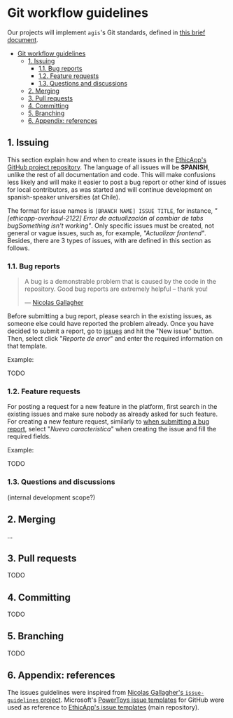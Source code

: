 # Git workflow guidelines

Our projects will implement `agis`'s Git standards, defined in [this brief document](https://github.com/agis/git-style-guide/tree/3636597136ca32412382e1885ec46adb538ec7dc#readme).

- [Git workflow guidelines](#git-workflow-guidelines)
  - [1. Issuing](#1-issuing)
    - [1.1. Bug reports](#11-bug-reports)
    - [1.2. Feature requests](#12-feature-requests)
    - [1.3. Questions and discussions](#13-questions-and-discussions)
  - [2. Merging](#2-merging)
  - [3. Pull requests](#3-pull-requests)
  - [4. Committing](#4-committing)
  - [5. Branching](#5-branching)
  - [6. Appendix: references](#6-appendix-references)

## 1. Issuing

This section explain how and when to create issues in the [EthicApp's GitHub project repository](https://github.com/EthicApp-Development/ethicapp-main). The language of all issues will be **SPANISH**, unlike the rest of all documentation and code. This will make confusions less likely and will make it easier to post a bug report or other kind of issues for local contributors, as was started and will continue development on spanish-speaker universities (at Chile).

The format for issue names is `[BRANCH NAME] ISSUE TITLE`, for instance, *"[ethicapp-overhaul-2122] Error de actualización al cambiar de tabs bugSomething isn't working"*. Only specific issues must be created, not general or vague issues, such as, for example, *"Actualizar frontend"*. Besides, there are 3 types of issues, with are defined in this section as follows.

### 1.1. Bug reports

> A bug is a demonstrable problem that is caused by the code in the repository. Good bug reports are extremely helpful – thank you!
>
> — [Nicolas Gallagher](https://github.com/necolas/issue-guidelines/blob/2f69c9092efb4bae76592ae2eccdcb045bb333ca/CONTRIBUTING.md)

Before submitting a bug report, please search in the existing issues, as someone else could have reported the problem already. Once you have decided to submit a report, go to [issues](https://github.com/EthicApp-Development/ethicapp-main/issues) and hit the "New issue" button. Then, select click "*Reporte de error*" and enter the required information on that template.

Example:

TODO <!-- TODO: include a good actual example, as a screenshot -->

### 1.2. Feature requests

For posting a request for a new feature in the platform, first search in the existing issues and make sure nobody as already asked for such feature. For creating a new feature request, similarly to [when submitting a bug report](#11-bug-reports), select "*Nueva característica*" when creating the issue and fill the required fields.

Example:

TODO <!-- TODO: include a good actual example, as a screenshot -->

### 1.3. Questions and discussions

(internal development scope?)

<!-- TODO: describe how to make a question/start a discussion, using a proper issue label -->

## 2. Merging

... <!-- TODO: tutorial of how to perform a non-fast-forward merge on vscode IDE -->

## 3. Pull requests

TODO <!-- TODO -->

## 4. Committing

TODO <!-- TODO -->

## 5. Branching

TODO <!-- TODO -->

## 6. Appendix: references

The issues guidelines were inspired from [Nicolas Gallagher's `issue-guidelines` project](https://github.com/necolas/issue-guidelines/blob/master/CONTRIBUTING.md). Microsoft's [PowerToys issue templates](https://github.com/microsoft/PowerToys/tree/main/.github/ISSUE_TEMPLATE) for GitHub were used as reference to [EthicApp's issue templates](https://github.com/EthicApp-Development/ethicapp-main/tree/master/.github/ISSUE_TEMPLATE) (main repository).
